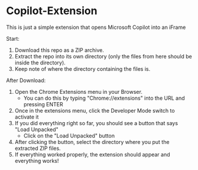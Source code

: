 # Copilot-Extension
This is just a simple extension that opens Microsoft Copilot into an iFrame

Start:
1. Download this repo as a ZIP archive.
2. Extract the repo into its own directory (only the files from here should be inside the directory).
3. Keep note of where the directory containing the files is.

After Download:
1. Open the Chrome Extensions menu in your Browser.
   - You can do this by typing "Chrome://extensions" into the URL and pressing ENTER
2. Once in the extensions menu, click the Developer Mode switch to activate it
3. If you did everything right so far, you should see a button that says "Load Unpacked"
   - Click on the "Load Unpacked" button
4. After clicking the button, select the directory where you put the extracted ZIP files.
5. If everything worked properly, the extension should appear and everything works!
